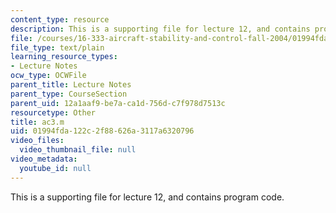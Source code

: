 ```yaml
---
content_type: resource
description: This is a supporting file for lecture 12, and contains program code.
file: /courses/16-333-aircraft-stability-and-control-fall-2004/01994fda122c2f88626a3117a6320796_ac3.m
file_type: text/plain
learning_resource_types:
- Lecture Notes
ocw_type: OCWFile
parent_title: Lecture Notes
parent_type: CourseSection
parent_uid: 12a1aaf9-be7a-ca1d-756d-c7f978d7513c
resourcetype: Other
title: ac3.m
uid: 01994fda-122c-2f88-626a-3117a6320796
video_files:
  video_thumbnail_file: null
video_metadata:
  youtube_id: null
---
```

This is a supporting file for lecture 12, and contains program code.

